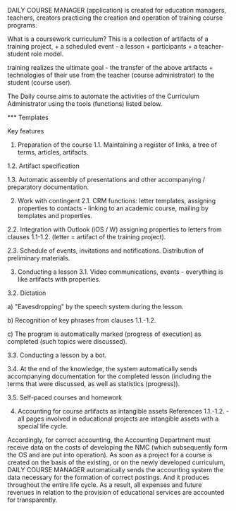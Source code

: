 
DAILY COURSE MANAGER (application)
is created for education managers, teachers, creators practicing the creation and operation of training course programs.

What is a coursework curriculum?
This is a collection of artifacts of a training project, + a scheduled event - a lesson + participants + a teacher-student role model.

training realizes the ultimate goal - the transfer of the above artifacts + technologies of their use from the teacher (course administrator) to the student (course user).

The Daily course aims to automate the activities of the Curriculum Administrator using the tools (functions) listed below.

*** Templates

Key features
1. Preparation of the course
1.1. Maintaining a register of links, a tree of terms, articles, artifacts.

1.2. Artifact specification

1.3. Automatic assembly of presentations and other accompanying / preparatory documentation.

2. Work with contingent
2.1. CRM functions: letter templates, assigning properties to contacts - linking to an academic course, mailing by templates and properties.

2.2. Integration with Outlook (iOS / W) assigning properties to letters from clauses 1.1-1.2. (letter = artifact of the training project).

2.3. Schedule of events, invitations and notifications. Distribution of preliminary materials.

3. Conducting a lesson
3.1. Video communications, events - everything is like artifacts with properties.

3.2. Dictation

 a) "Eavesdropping" by the speech system during the lesson.

 b) Recognition of key phrases from clauses 1.1.-1.2.

 c) The program is automatically marked (progress of execution) as completed (such topics were discussed).

3.3. Conducting a lesson by a bot.

3.4. At the end of the knowledge, the system automatically sends accompanying documentation for the completed lesson (including the terms that were discussed, as well as statistics (progress)).

3.5. Self-paced courses and homework

4. Accounting for course artifacts as intangible assets
References 1.1.-1.2. - all pages involved in educational projects are intangible assets with a special life cycle.

Accordingly, for correct accounting, the Accounting Department must receive data on the costs of developing the NMC (which subsequently form the OS and are put into operation). As soon as a project for a course is created on the basis of the existing, or on the newly developed curriculum, DAILY COURSE MANAGER automatically sends the accounting system the data necessary for the formation of correct postings. And it produces throughout the entire life cycle. As a result, all expenses and future revenues in relation to the provision of educational services are accounted for transparently.
